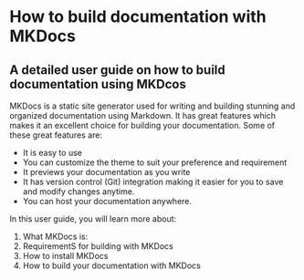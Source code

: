 # **How to build documentation with MKDocs**
## **A detailed user guide on how to build documentation using MKDcos**
MKDocs is a static site generator used for writing and building stunning and organized documentation using Markdown. It has great features which makes it an excellent choice for building your 
documentation. Some of these great features are:
- It is easy to use
- You can customize the theme to suit your preference and requirement
- It previews your documentation as you write
- It has version control (Git) integration making it easier for you to save and modify changes anytime.
- You can host your documentation anywhere.

 In this user guide, you will learn more about: 
 1. What MKDocs is:
 2. RequirementS for building with MKDocs
 3. How to install MKDocs
 4. How to build your documentation with MKDocs


